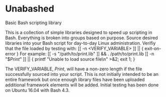 # Unabashed
Basic Bash scripting library

This is a collection of simple libraries designed to speed up scripting in Bash. Everything is broken into groups based on purpose. 
Source desired libraries into your Bash script for day-to-day Linux administration. Verifiy that the file loaded by testing with:
  [[ -n <VERIFY_VARIABLE> ]] || { exit-on-error }
  For example:
      [[ -s "/path/to/print.lib" ]] && . /path/to/print.lib
      [[ -n "$_Print_" ]] || { printf "Unable to load source file\n" >&2; exit 1; }
      
The VERIFY_VARIABLE, _Print_, will have a non-zero length if the file successfully sourced into your script. This is not initially
intended to be an entire framework but once enough library files have been uploaded additional framework elements will be added.
Initial testing has been done on Ubuntu 16.04 with Bash 4.3. 
